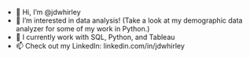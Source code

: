 - 👋 Hi, I’m @jdwhirley
- 👀 I’m interested in data analysis! (Take a look at my demographic data analyzer for some of my work in Python.)
- 🌱 I currently work with SQL, Python, and Tableau
- 📫 Check out my LinkedIn: linkedin.com/in/jdwhirley 

<!---
jdwhirley/jdwhirley is a ✨ special ✨ repository because its `README.md` (this file) appears on your GitHub profile.
You can click the Preview link to take a look at your changes.
--->
